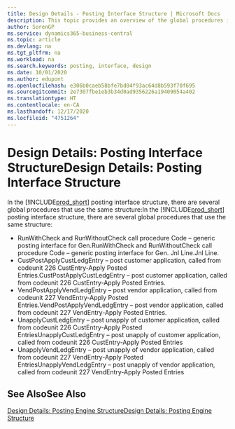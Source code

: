 ```yaml
---
title: Design Details - Posting Interface Structure | Microsoft Docs
description: This topic provides an overview of the global procedures in the posting interface structure.
author: SorenGP
ms.service: dynamics365-business-central
ms.topic: article
ms.devlang: na
ms.tgt_pltfrm: na
ms.workload: na
ms.search.keywords: posting, interface, design
ms.date: 10/01/2020
ms.author: edupont
ms.openlocfilehash: e306b0caeb58bfe7bd04f93ac64d8b593f70f695
ms.sourcegitcommit: 2e7307fbe1eb3b34d0ad9356226a19409054a402
ms.translationtype: HT
ms.contentlocale: en-CA
ms.lasthandoff: 12/17/2020
ms.locfileid: "4751264"
---
```

# <a name="design-details-posting-interface-structure"></a><span data-ttu-id="a705e-103">Design Details: Posting Interface Structure</span><span class="sxs-lookup"><span data-stu-id="a705e-103">Design Details: Posting Interface Structure</span></span>
<span data-ttu-id="a705e-104">In the [!INCLUDE[prod_short](includes/prod_short.md)] posting interface structure, there are several global procedures that use the same structure:</span><span class="sxs-lookup"><span data-stu-id="a705e-104">In the [!INCLUDE[prod_short](includes/prod_short.md)] posting interface structure, there are several global procedures that use the same structure:</span></span>  
  
* <span data-ttu-id="a705e-105">RunWithCheck and RunWithoutCheck call procedure Code – generic posting interface for Gen.</span><span class="sxs-lookup"><span data-stu-id="a705e-105">RunWithCheck and RunWithoutCheck call procedure Code – generic posting interface for Gen.</span></span> <span data-ttu-id="a705e-106">Jnl Line.</span><span class="sxs-lookup"><span data-stu-id="a705e-106">Jnl Line.</span></span>  
* <span data-ttu-id="a705e-107">CustPostApplyCustLedgEntry – post customer application, called from codeunit 226 CustEntry-Apply Posted Entries.</span><span class="sxs-lookup"><span data-stu-id="a705e-107">CustPostApplyCustLedgEntry – post customer application, called from codeunit 226 CustEntry-Apply Posted Entries.</span></span>  
* <span data-ttu-id="a705e-108">VendPostApplyVendLedgEntry – post vendor application, called from codeunit 227 VendEntry-Apply Posted Entries.</span><span class="sxs-lookup"><span data-stu-id="a705e-108">VendPostApplyVendLedgEntry – post vendor application, called from codeunit 227 VendEntry-Apply Posted Entries.</span></span>  
* <span data-ttu-id="a705e-109">UnapplyCustLedgEntry – post unapply of customer application, called from codeunit 226 CustEntry-Apply Posted Entries</span><span class="sxs-lookup"><span data-stu-id="a705e-109">UnapplyCustLedgEntry – post unapply of customer application, called from codeunit 226 CustEntry-Apply Posted Entries</span></span>  
* <span data-ttu-id="a705e-110">UnapplyVendLedgEntry – post unapply of vendor application, called from codeunit 227 VendEntry-Apply Posted Entries</span><span class="sxs-lookup"><span data-stu-id="a705e-110">UnapplyVendLedgEntry – post unapply of vendor application, called from codeunit 227 VendEntry-Apply Posted Entries</span></span>  
  
## <a name="see-also"></a><span data-ttu-id="a705e-111">See Also</span><span class="sxs-lookup"><span data-stu-id="a705e-111">See Also</span></span>  
[<span data-ttu-id="a705e-112">Design Details: Posting Engine Structure</span><span class="sxs-lookup"><span data-stu-id="a705e-112">Design Details: Posting Engine Structure</span></span>](design-details-posting-engine-structure.md)